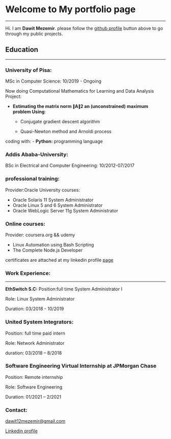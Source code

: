 # Welcome to My portfolio page
***
Hi. I am **Dawit Mezemir**. 
  please follow the [github profile](https://github.com/dawitanelay) button above to go through my public projects.
## Education
***
### University of Pisa:

MSc in Computer Science: 10/2019 - Ongoing

Now doing Computational Mathematics for Learning and Data Analysis Project:

- **Estimating the matrix norm ∥A∥2 an (unconstrained) maximum problem Using**:

  - Conjugate gradient descent algorithm
  
  - Quasi-Newton method and Arnoldi process
    
coding with:
    - **Python:** programming language
### Addis Ababa-University:

BSc in Electrical and Computer Engineering: 10/2012-07/2017

### professional training:
Provider:Oracle University
courses:
  - Oracle Solaris 11 System Administrator
  - Oracle Linux 5 and 6 System Administrator
  - Oracle WebLogic Server 11g System Administrator
  
### Online courses:
  Provider: coursera.org && udemy
  - Linux Automation using Bash Scripting 
  - The Complete Node.js Developer
 
certificates are attached at my linkedin profile [page](https://www.linkedin.com/in/dawit-mezemir-9a2055118/)
### Work Experience:
***
**EthSwitch S.C:**
Position:full time System Administrator I

Role: Linux System Administrator

Duration: 03/2018 - 10/2019

### United System Integrators:
Position: full time paid intern

Role: Network Administrator

duration: 03/2018 – 8/2018

### Software Engineering Virtual Internship at JPMorgan Chase
Position: Remote internship

Role: Software Engineering

Duration: 01/2021 – 2/2021

### Contact:
<dawit12mezemir@gmail.com>

[Linkedin profile](https://www.linkedin.com/in/dawit-mezemir-9a2055118/)



    
